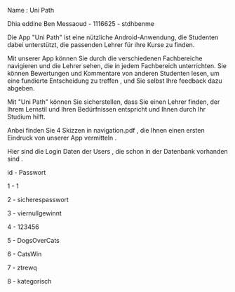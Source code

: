 Name : Uni Path

Dhia eddine Ben Messaoud - 1116625 - stdhbenme

 
Die App "Uni Path" ist eine nützliche Android-Anwendung, die Studenten dabei unterstützt, die passenden Lehrer für ihre Kurse zu finden. 

Mit unserer App können Sie durch die verschiedenen Fachbereiche navigieren und die Lehrer sehen, die in jedem Fachbereich unterrichten. 
Sie können Bewertungen und Kommentare von anderen Studenten lesen, um eine fundierte Entscheidung zu treffen , und Sie selbst Ihre feedback dazu abgeben. 

Mit "Uni Path" können Sie sicherstellen, dass Sie einen Lehrer finden, der Ihrem Lernstil und Ihren Bedürfnissen entspricht und Ihnen durch Ihr Studium hilft.

Anbei finden Sie 4 Skizzen in navigation.pdf
 , die Ihnen einen ersten Eindruck von unserer App vermitteln . 

Hier sind die Login Daten der Users , die schon in der Datenbank vorhanden sind .

id   -   Passwort

1     -   1

2	  -   sicherespasswort

3	  -   viernullgewinnt

4	  -  123456

5	  -  DogsOverCats

6	  -  CatsWin

7	  -  ztrewq

8	  -  kategorisch



